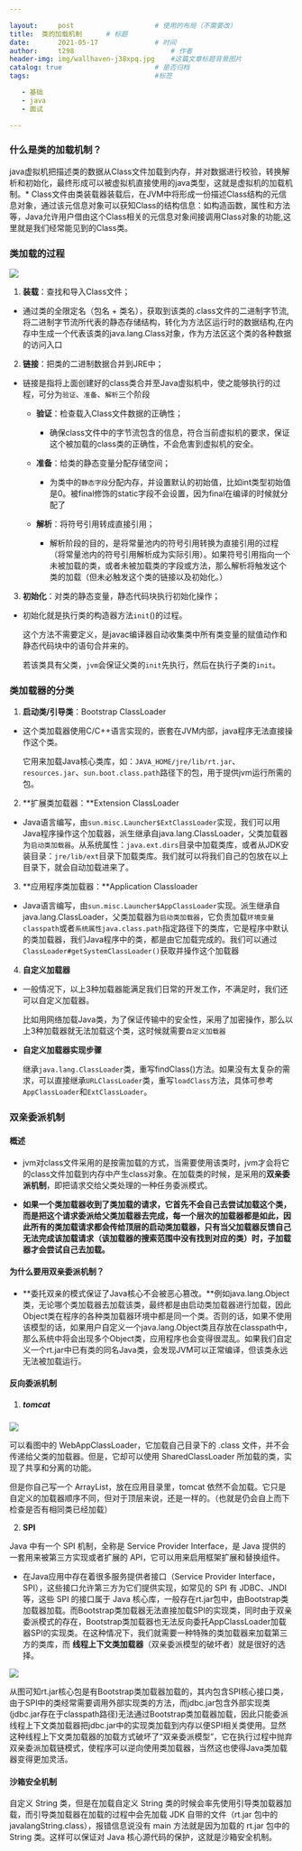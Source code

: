 ```yaml
---

layout:     post   				    # 使用的布局（不需要改）
title: 	类的加载机制		# 标题 
date:       2021-05-17				# 时间
author:     t298						# 作者
header-img: img/wallhaven-j38xpq.jpg 	#这篇文章标题背景图片
catalog: true 						# 是否归档
tags:								#标签

   - 基础
   - java
   - 面试

---
```


### 什么是类的加载机制？

java虚拟机把描述类的数据从Class文件加载到内存，并对数据进行校验，转换解析和初始化，最终形成可以被虚拟机直接使用的java类型，这就是虚拟机的加载机制。\* Class文件由类装载器装载后，在JVM中将形成一份描述Class结构的元信息对象，通过该元信息对象可以获知Class的结构信息：如构造函数，属性和方法等，Java允许用户借由这个Class相关的元信息对象间接调用Class对象的功能,这里就是我们经常能见到的Class类。



### 类加载的过程

![](https://raw.githubusercontent.com/t298/Figure-bed/master/img/2021-05-17_13-40.png)

1.  **装载**：查找和导入Class文件；

- 通过类的全限定名（包名 + 类名），获取到该类的.class文件的二进制字节流,将二进制字节流所代表的静态存储结构，转化为方法区运行时的数据结构,在内存中生成一个代表该类的java.lang.Class对象，作为方法区这个类的各种数据的访问入口



2. **链接**：把类的二进制数据合并到JRE中；

- 链接是指将上面创建好的class类合并至Java虚拟机中，使之能够执行的过程，可分为`验证`、`准备`、`解析`三个阶段

  - **验证**：检查载入Class文件数据的正确性；
    - 确保class文件中的字节流包含的信息，符合当前虚拟机的要求，保证这个被加载的class类的正确性，不会危害到虚拟机的安全。
  - **准备**：给类的静态变量分配存储空间；
    - 为类中的`静态字段`分配内存，并设置默认的初始值，比如int类型初始值是0。被final修饰的static字段不会设置，因为final在编译的时候就分配了

  - **解析**：将符号引用转成直接引用；
    - 解析阶段的目的，是将常量池内的符号引用转换为直接引用的过程（将常量池内的符号引用解析成为实际引用）。如果符号引用指向一个未被加载的类，或者未被加载类的字段或方法，那么解析将触发这个类的加载（但未必触发这个类的链接以及初始化。）



3. **初始化**：对类的静态变量，静态代码块执行初始化操作；

- 初始化就是执行类的构造器方法`init`()的过程。

  这个方法不需要定义，是javac编译器自动收集类中所有类变量的赋值动作和静态代码块中的语句合并来的。

  若该类具有父类，`jvm`会保证父类的`init`先执行，然后在执行子类的`init`。

  

### 类加载器的分类

1. **启动类/引导类**：Bootstrap ClassLoader

- 这个类加载器使用C/C++语言实现的，嵌套在JVM内部，java程序无法直接操作这个类。

  它用来加载Java核心类库，如：`JAVA_HOME/jre/lib/rt.jar`、`resources.jar`、`sun.boot.class.path`路径下的包，用于提供jvm运行所需的包。

  

2. **扩展类加载器：**Extension ClassLoader

- Java语言编写，由`sun.misc.Launcher$ExtClassLoader`实现，我们可以用Java程序操作这个加载器，派生继承自java.lang.ClassLoader，父类加载器为`启动类加载器`。从系统属性：`java.ext.dirs`目录中加载类库，或者从JDK安装目录：`jre/lib/ext`目录下加载类库。我们就可以将我们自己的包放在以上目录下，就会自动加载进来了。



3. **应用程序类加载器：**Application Classloader

- Java语言编写，由`sun.misc.Launcher$AppClassLoader`实现。派生继承自java.lang.ClassLoader，父类加载器为`启动类加载器`，它负责加载`环境变量classpath`或者`系统属性java.class.path`指定路径下的类库，它是程序中默认的类加载器，我们Java程序中的类，都是由它加载完成的。我们可以通过`ClassLoader#getSystemClassLoader()`获取并操作这个加载器



4.  **自定义加载器**

- 一般情况下，以上3种加载器能满足我们日常的开发工作，不满足时，我们还可以自定义加载器。

  比如用网络加载Java类，为了保证传输中的安全性，采用了加密操作，那么以上3种加载器就无法加载这个类，这时候就需要`自定义加载器`

  

- **自定义加载器实现步骤**

  继承`java.lang.ClassLoader`类，重写findClass()方法。如果没有太复杂的需求，可以直接继承`URLClassLoader`类，重写`loadClass`方法，具体可参考`AppClassLoader`和`ExtClassLoader`。



### 双亲委派机制

#### 概述

- jvm对class文件采用的是按需加载的方式，当需要使用该类时，jvm才会将它的class文件加载到内存中产生class对象。在加载类的时候，是采用的**双亲委派机制**，即把请求交给父类处理的一种任务委派模式。

- **如果一个类加载器收到了类加载的请求，它首先不会自己去尝试加载这个类，而是把这个请求委派给父类加载器去完成，每一个层次的加载器都是如此，因此所有的类加载请求都会传给顶层的启动类加载器，只有当父加载器反馈自己无法完成该加载请求（该加载器的搜索范围中没有找到对应的类）时，子加载器才会尝试自己去加载。**



#### 为什么要用双亲委派机制？

- **委托双亲的模式保证了Java核心不会被恶心篡改。**例如java.lang.Object类，无论哪个类加载器去加载该类，最终都是由启动类加载器进行加载，因此Object类在程序的各种类加载器环境中都是同一个类。否则的话，如果不使用该模型的话，如果用户自定义一个java.lang.Object类且存放在classpath中，那么系统中将会出现多个Object类，应用程序也会变得很混乱。如果我们自定义一个rt.jar中已有类的同名Java类，会发现JVM可以正常编译，但该类永远无法被加载运行。

#### **反向委派机制**

1. ##### tomcat

![](https://raw.githubusercontent.com/t298/Figure-bed/master/img/tomcat.webp)

可以看图中的 WebAppClassLoader，它加载自己目录下的 .class 文件，并不会传递给父类的加载器。但是，它却可以使用 SharedClassLoader 所加载的类，实现了共享和分离的功能。

但是你自己写一个 ArrayList，放在应用目录里，tomcat 依然不会加载。它只是自定义的加载器顺序不同，但对于顶层来说，还是一样的。（也就是仍会自上而下检查是否有相同类已经加载）



2. **SPI**

Java 中有一个 SPI 机制，全称是 Service Provider Interface，是 Java 提供的一套用来被第三方实现或者扩展的 API，它可以用来启用框架扩展和替换组件。

- 在Java应用中存在着很多服务提供者接口（Service Provider Interface，SPI），这些接口允许第三方为它们提供实现，如常见的 SPI 有 JDBC、JNDI等，这些 SPI 的接口属于 Java 核心库，一般存在rt.jar包中，由Bootstrap类加载器加载。而Bootstrap类加载器无法直接加载SPI的实现类，同时由于双亲委派模式的存在，Bootstrap类加载器也无法反向委托AppClassLoader加载器SPI的实现类。在这种情况下，我们就需要一种特殊的类加载器来加载第三方的类库，而 **线程上下文类加载器**（双亲委派模型的破坏者）就是很好的选择。

![](https://raw.githubusercontent.com/t298/Figure-bed/master/img/22887770-5c884f1cc9b7c344.webp)

从图可知rt.jar核心包是有Bootstrap类加载器加载的，其内包含SPI核心接口类，由于SPI中的类经常需要调用外部实现类的方法，而jdbc.jar包含外部实现类(jdbc.jar存在于classpath路径)无法通过Bootstrap类加载器加载，因此只能委派线程上下文类加载器把jdbc.jar中的实现类加载到内存以便SPI相关类使用。显然这种线程上下文类加载器的加载方式破坏了“双亲委派模型”，它在执行过程中抛弃双亲委派加载链模式，使程序可以逆向使用类加载器，当然这也使得Java类加载器变得更加灵活。



#### **沙箱安全机制**

自定义 String 类，但是在加载自定义 String 类的时候会率先使用引导类加载器加载，而引导类加载器在加载的过程中会先加载 JDK 自带的文件（rt.jar 包中的 javalangString.class），报错信息说没有 main 方法就是因为加载的 rt.jar 包中的 String 类。这样可以保证对 Java 核心源代码的保护，这就是沙箱安全机制。



